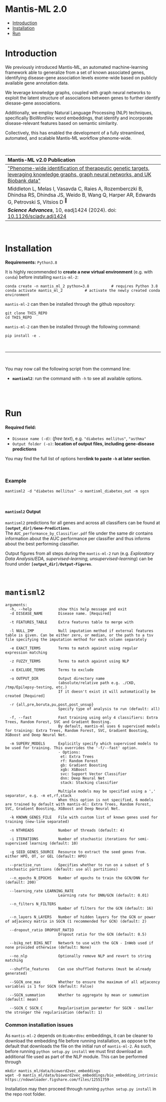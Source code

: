 # Mantis-ML 2.0


- [Introduction](#introduction) 
- [Installation](#installation) 
- [Run](#run) 



Introduction
============
We previously introduced Mantis-ML, an automated machine-learning framework able to generalize from a set of known associated genes, identifying disease-gene association levels exome-wide based on publicly available gene annotation data.

We leverage knowledge graphs, coupled with graph neural networks to exploit the latent structure of associations between genes to further identify diesase-gene associations.

Additionally, we employ Natural Language Processing (NLP) techniques, specifically BioWordVec word embeddings, that identify and incorporate disease-relevant features based on semantic similarity. 

Collectively, this has enabled the development of a fully streamlined, automated, and scalable Mantis-ML workflow phenome-wide. 

<br>

|Mantis-ML v2.0 Publication |
| :---- |
|["Phenome-wide identification of therapeutic genetic targets, leveraging knowledge graphs, graph neural networks, and UK Biobank data"](https://www.science.org/doi/10.1126/sciadv.adj1424)|
|Middleton L, Melas I, Vasavda C, Raies A, Rozemberczki B, Dhindsa RS, Dhindsa JS, Weido B, Wang Q, Harper AR, Edwards G, Petrovski S, Vitsios D <sup>:email:</sup>|
|_**Science Advances**_, 10, eadj1424 (2024). doi: [10.1126/sciadv.adj1424](10.1126/sciadv.adj1424)|



<br>

Installation
============


**Requirements:** `Python3.8`

It is highly recommended to **create a new virtual environment** (e.g. with `conda`) before installing `mantis-ml-2`:
```
conda create -n mantis_ml_2 python=3.8          # requires Python 3.8
conda activate mantis_ml_2			# activate the newly created conda environment
```

`mantis-ml-2` can then be installed through the github repository:

```
git clone THIS_REPO
cd THIS_REPO
```

`mantis-ml-2` can then be installed through the following command:

```
pip install -e .
```

<br>


---

<br>


You may now call the following script from the command line:
- **`mantisml2`**: run the command with `-h` to see all available options.


<br><br>



Run
===


#### Required field:
- `Disease name (-d)`: (*free text*), e.g. `"diabetes mellitus"`, `"asthma"`
- `Output folder (-o)`: **location of output files, including gene-disease predictions**


You may find the full list of options here**link to paste `-h` at later section**.



<br>

### Example

```
mantisml2 -d "diabetes mellitus" -o mantisml_diabetes_out -m sgcn
```

<br>



#### `mantisml2` Output
`mantisml2` predictions for all genes and across all classifiers can be found at **`[output_dir]/Gene-Predictions`**. 
<br>
The `AUC_performance_by_Classifier.pdf` file under the same dir contains information about the AUC performance per classifier and thus informs about the best performing classifier.

Output figures from all steps during the `mantis-ml-2` run (e.g. *Exploratory Data Analysis/EDA, supervised-learning, unsupervised-learning*) can be found under **`[output_dir]/Output-Figures`**.

<br>



`mantisml2`
=========


```
arguments:
  -h, --help            show this help message and exit
  -d DISEASE_NAME       Disease name. [Required]

  -t FEATURES_TABLE     Extra features table to merge with

  -l NULL_IMP           Null imputation method if external features table is given. Can be either zero, or median, or the path to a tsv file specifying the imputation method for each column separately

  -e EXACT_TERMS        Terms to match against using regular expression matching

  -z FUZZY_TERMS        Terms to match against using NLP

  -x EXCLUDE_TERMS      Terms to exclude

  -o OUTPUT_DIR         Output directory name
                        (absolute/relative path e.g. ./CKD, /tmp/Epilepsy-testing, etc.)
                        If it doesn't exist it will automatically be created [Required]

  -r {all,pre,boruta,pu,post,post_unsup}
                        Specify type of analysis to run (default: all)

  -f, --fast            Fast training using only 4 classifiers: Extra Trees, Random Forest, SVC and Gradient Boosting.
                        By default, mantis-ml uses 6 supervised models for training: Extra Trees, Random Forest, SVC, Gradient Boosting, XGBoost and Deep Neural Net.

  -m SUPERV_MODELS      Explicitly specify which supervised models to be used for training. This overrides the '-f/--fast' option.
                        - Options:
                         et: Extra Trees
                         rf: Random Forest
                         gb: Gradient Boosting
                         xgb: XGBoost
                         svc: Support Vector Classifier
                         dnn: Deep Neural Net
                         stack: Stacking classifier

                        Multiple models may be specified using a ',' separator, e.g. -m et,rf,stack
                        When this option is not specified, 6 models are trained by default with mantis-ml: Extra Trees, Random Forest, SVC, Gradient Boosting, XGBoost and Deep Neural Net.

  -k KNOWN_GENES_FILE   File with custom list of known genes used for training (new-line separated)

  -n NTHREADS           Number of threads (default: 4)

  -i ITERATIONS         Number of stochastic iterations for semi-supervised learning (default: 10)

  -g SEED_GENES_SOURCE  Resource to extract the seed genes from. either HPO, OT, or GEL (default: HPO)

  --practise_run        Specifies whether to run on a subset of 5 stochastic partitions (default: use all partitions)

  --n_epochs N_EPOCHS   Number of epochs to train the GCN/DNN for (default: 200)

  --learning_rate LEARNING_RATE
                        Learning rate for DNN/GCN (default: 0.01)

  --n_filters N_FILTERS
                        Number of filters for the GCN (default: 16)

  --n_layers N_LAYERS   Number of hidden layers for the GCN or power of adjacency matrix in SGCN (1 recommended for GCN) (default: 2)

  --dropout_ratio DROPOUT_RATIO
                        Dropout ratio for the GCN (default: 0.5)

  --bikg_net BIKG_NET   Network to use with the GCN - InWeb used if none provided otherwise (default: None)

  --no_nlp              Optionally remove NLP and revert to string matching

  --shuffle_features    Can use shuffled features (must be already generated)

  --SGCN_one_max        Whether to ensure the maximum of all adjacency variables is 1 for SGCN (default: False)

  --SGCN_summation      Whether to aggregate by mean or summation (default: mean)

  --SGCN_C SGCN_C       Regularisation parameter for SGCN - smaller the stronger the regularisation (default: 1)

```



### Common installation issues

As `mantis-ml-2` depends on `BioWordVec` embeddings, it can be cleaner to download the embedding file before running
installation, as oppose to the default that downloads the file on the initial run of `mantis-ml-2`.
As such, before running `python setup.py install` we must first download an additional file used as part of the NLP module.
This can be performed through 

```
mkdir mantis_ml/data/bioword2vec_embeddings
wget -O mantis_ml/data/bioword2vec_embeddings/bio_embedding_intrinsic  https://ndownloader.figshare.com/files/12551759
```


Installation may then proceed through running `python setup.py install` in the repo root folder.



